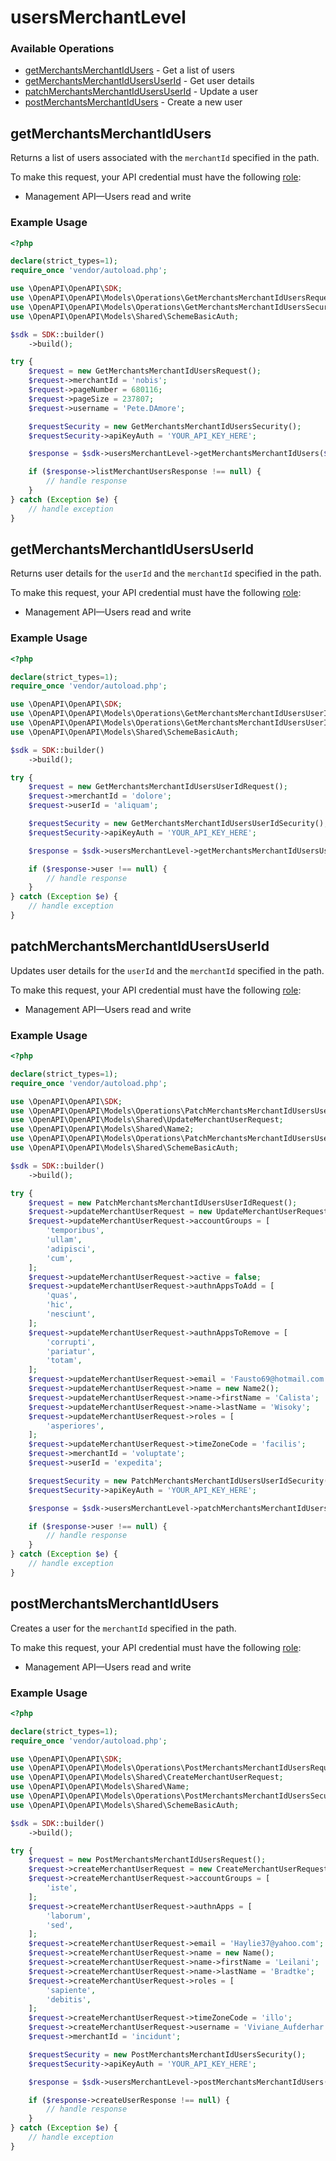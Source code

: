 # usersMerchantLevel

### Available Operations

* [getMerchantsMerchantIdUsers](#getmerchantsmerchantidusers) - Get a list of users
* [getMerchantsMerchantIdUsersUserId](#getmerchantsmerchantidusersuserid) - Get user details
* [patchMerchantsMerchantIdUsersUserId](#patchmerchantsmerchantidusersuserid) - Update a user
* [postMerchantsMerchantIdUsers](#postmerchantsmerchantidusers) - Create a new user

## getMerchantsMerchantIdUsers

Returns a list of users associated with the `merchantId` specified in the path.

To make this request, your API credential must have the following [role](https://docs.adyen.com/development-resources/api-credentials#api-permissions):
* Management API—Users read and write


### Example Usage

```php
<?php

declare(strict_types=1);
require_once 'vendor/autoload.php';

use \OpenAPI\OpenAPI\SDK;
use \OpenAPI\OpenAPI\Models\Operations\GetMerchantsMerchantIdUsersRequest;
use \OpenAPI\OpenAPI\Models\Operations\GetMerchantsMerchantIdUsersSecurity;
use \OpenAPI\OpenAPI\Models\Shared\SchemeBasicAuth;

$sdk = SDK::builder()
    ->build();

try {
    $request = new GetMerchantsMerchantIdUsersRequest();
    $request->merchantId = 'nobis';
    $request->pageNumber = 680116;
    $request->pageSize = 237807;
    $request->username = 'Pete.DAmore';

    $requestSecurity = new GetMerchantsMerchantIdUsersSecurity();
    $requestSecurity->apiKeyAuth = 'YOUR_API_KEY_HERE';

    $response = $sdk->usersMerchantLevel->getMerchantsMerchantIdUsers($request, $requestSecurity);

    if ($response->listMerchantUsersResponse !== null) {
        // handle response
    }
} catch (Exception $e) {
    // handle exception
}
```

## getMerchantsMerchantIdUsersUserId

Returns user details for the `userId` and the `merchantId` specified in the path.

To make this request, your API credential must have the following [role](https://docs.adyen.com/development-resources/api-credentials#api-permissions):
* Management API—Users read and write


### Example Usage

```php
<?php

declare(strict_types=1);
require_once 'vendor/autoload.php';

use \OpenAPI\OpenAPI\SDK;
use \OpenAPI\OpenAPI\Models\Operations\GetMerchantsMerchantIdUsersUserIdRequest;
use \OpenAPI\OpenAPI\Models\Operations\GetMerchantsMerchantIdUsersUserIdSecurity;
use \OpenAPI\OpenAPI\Models\Shared\SchemeBasicAuth;

$sdk = SDK::builder()
    ->build();

try {
    $request = new GetMerchantsMerchantIdUsersUserIdRequest();
    $request->merchantId = 'dolore';
    $request->userId = 'aliquam';

    $requestSecurity = new GetMerchantsMerchantIdUsersUserIdSecurity();
    $requestSecurity->apiKeyAuth = 'YOUR_API_KEY_HERE';

    $response = $sdk->usersMerchantLevel->getMerchantsMerchantIdUsersUserId($request, $requestSecurity);

    if ($response->user !== null) {
        // handle response
    }
} catch (Exception $e) {
    // handle exception
}
```

## patchMerchantsMerchantIdUsersUserId

Updates user details for the `userId` and the `merchantId` specified in the path.

To make this request, your API credential must have the following [role](https://docs.adyen.com/development-resources/api-credentials#api-permissions):
* Management API—Users read and write


### Example Usage

```php
<?php

declare(strict_types=1);
require_once 'vendor/autoload.php';

use \OpenAPI\OpenAPI\SDK;
use \OpenAPI\OpenAPI\Models\Operations\PatchMerchantsMerchantIdUsersUserIdRequest;
use \OpenAPI\OpenAPI\Models\Shared\UpdateMerchantUserRequest;
use \OpenAPI\OpenAPI\Models\Shared\Name2;
use \OpenAPI\OpenAPI\Models\Operations\PatchMerchantsMerchantIdUsersUserIdSecurity;
use \OpenAPI\OpenAPI\Models\Shared\SchemeBasicAuth;

$sdk = SDK::builder()
    ->build();

try {
    $request = new PatchMerchantsMerchantIdUsersUserIdRequest();
    $request->updateMerchantUserRequest = new UpdateMerchantUserRequest();
    $request->updateMerchantUserRequest->accountGroups = [
        'temporibus',
        'ullam',
        'adipisci',
        'cum',
    ];
    $request->updateMerchantUserRequest->active = false;
    $request->updateMerchantUserRequest->authnAppsToAdd = [
        'quas',
        'hic',
        'nesciunt',
    ];
    $request->updateMerchantUserRequest->authnAppsToRemove = [
        'corrupti',
        'pariatur',
        'totam',
    ];
    $request->updateMerchantUserRequest->email = 'Fausto69@hotmail.com';
    $request->updateMerchantUserRequest->name = new Name2();
    $request->updateMerchantUserRequest->name->firstName = 'Calista';
    $request->updateMerchantUserRequest->name->lastName = 'Wisoky';
    $request->updateMerchantUserRequest->roles = [
        'asperiores',
    ];
    $request->updateMerchantUserRequest->timeZoneCode = 'facilis';
    $request->merchantId = 'voluptate';
    $request->userId = 'expedita';

    $requestSecurity = new PatchMerchantsMerchantIdUsersUserIdSecurity();
    $requestSecurity->apiKeyAuth = 'YOUR_API_KEY_HERE';

    $response = $sdk->usersMerchantLevel->patchMerchantsMerchantIdUsersUserId($request, $requestSecurity);

    if ($response->user !== null) {
        // handle response
    }
} catch (Exception $e) {
    // handle exception
}
```

## postMerchantsMerchantIdUsers

Creates a user for the `merchantId` specified in the path.

To make this request, your API credential must have the following [role](https://docs.adyen.com/development-resources/api-credentials#api-permissions):
* Management API—Users read and write


### Example Usage

```php
<?php

declare(strict_types=1);
require_once 'vendor/autoload.php';

use \OpenAPI\OpenAPI\SDK;
use \OpenAPI\OpenAPI\Models\Operations\PostMerchantsMerchantIdUsersRequest;
use \OpenAPI\OpenAPI\Models\Shared\CreateMerchantUserRequest;
use \OpenAPI\OpenAPI\Models\Shared\Name;
use \OpenAPI\OpenAPI\Models\Operations\PostMerchantsMerchantIdUsersSecurity;
use \OpenAPI\OpenAPI\Models\Shared\SchemeBasicAuth;

$sdk = SDK::builder()
    ->build();

try {
    $request = new PostMerchantsMerchantIdUsersRequest();
    $request->createMerchantUserRequest = new CreateMerchantUserRequest();
    $request->createMerchantUserRequest->accountGroups = [
        'iste',
    ];
    $request->createMerchantUserRequest->authnApps = [
        'laborum',
        'sed',
    ];
    $request->createMerchantUserRequest->email = 'Haylie37@yahoo.com';
    $request->createMerchantUserRequest->name = new Name();
    $request->createMerchantUserRequest->name->firstName = 'Leilani';
    $request->createMerchantUserRequest->name->lastName = 'Bradtke';
    $request->createMerchantUserRequest->roles = [
        'sapiente',
        'debitis',
    ];
    $request->createMerchantUserRequest->timeZoneCode = 'illo';
    $request->createMerchantUserRequest->username = 'Viviane_Aufderhar';
    $request->merchantId = 'incidunt';

    $requestSecurity = new PostMerchantsMerchantIdUsersSecurity();
    $requestSecurity->apiKeyAuth = 'YOUR_API_KEY_HERE';

    $response = $sdk->usersMerchantLevel->postMerchantsMerchantIdUsers($request, $requestSecurity);

    if ($response->createUserResponse !== null) {
        // handle response
    }
} catch (Exception $e) {
    // handle exception
}
```

